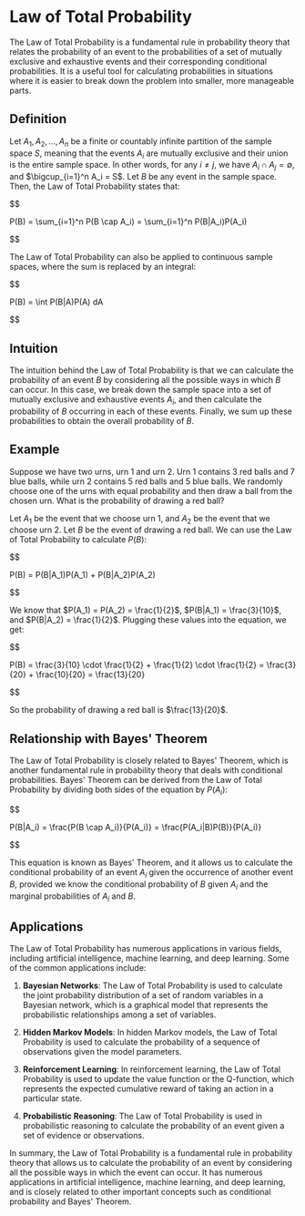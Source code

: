 # Law of Total Probability

The Law of Total Probability is a fundamental rule in probability theory that relates the probability of an event to the probabilities of a set of mutually exclusive and exhaustive events and their corresponding conditional probabilities. It is a useful tool for calculating probabilities in situations where it is easier to break down the problem into smaller, more manageable parts.

## Definition

Let $A_1, A_2, \dots, A_n$ be a finite or countably infinite partition of the sample space $S$, meaning that the events $A_i$ are mutually exclusive and their union is the entire sample space. In other words, for any $i \neq j$, we have $A_i \cap A_j = \emptyset$, and $\bigcup_{i=1}^n A_i = S$. Let $B$ be any event in the sample space. Then, the Law of Total Probability states that:


$$

P(B) = \sum_{i=1}^n P(B \cap A_i) = \sum_{i=1}^n P(B|A_i)P(A_i)

$$


The Law of Total Probability can also be applied to continuous sample spaces, where the sum is replaced by an integral:


$$

P(B) = \int P(B|A)P(A) dA

$$


## Intuition

The intuition behind the Law of Total Probability is that we can calculate the probability of an event $B$ by considering all the possible ways in which $B$ can occur. In this case, we break down the sample space into a set of mutually exclusive and exhaustive events $A_i$, and then calculate the probability of $B$ occurring in each of these events. Finally, we sum up these probabilities to obtain the overall probability of $B$.

## Example

Suppose we have two urns, urn 1 and urn 2. Urn 1 contains 3 red balls and 7 blue balls, while urn 2 contains 5 red balls and 5 blue balls. We randomly choose one of the urns with equal probability and then draw a ball from the chosen urn. What is the probability of drawing a red ball?

Let $A_1$ be the event that we choose urn 1, and $A_2$ be the event that we choose urn 2. Let $B$ be the event of drawing a red ball. We can use the Law of Total Probability to calculate $P(B)$:


$$

P(B) = P(B|A_1)P(A_1) + P(B|A_2)P(A_2)

$$


We know that $P(A_1) = P(A_2) = \frac{1}{2}$, $P(B|A_1) = \frac{3}{10}$, and $P(B|A_2) = \frac{1}{2}$. Plugging these values into the equation, we get:


$$

P(B) = \frac{3}{10} \cdot \frac{1}{2} + \frac{1}{2} \cdot \frac{1}{2} = \frac{3}{20} + \frac{10}{20} = \frac{13}{20}

$$


So the probability of drawing a red ball is $\frac{13}{20}$.

## Relationship with Bayes' Theorem

The Law of Total Probability is closely related to Bayes' Theorem, which is another fundamental rule in probability theory that deals with conditional probabilities. Bayes' Theorem can be derived from the Law of Total Probability by dividing both sides of the equation by $P(A_i)$:


$$

P(B|A_i) = \frac{P(B \cap A_i)}{P(A_i)} = \frac{P(A_i|B)P(B)}{P(A_i)}

$$


This equation is known as Bayes' Theorem, and it allows us to calculate the conditional probability of an event $A_i$ given the occurrence of another event $B$, provided we know the conditional probability of $B$ given $A_i$ and the marginal probabilities of $A_i$ and $B$.

## Applications

The Law of Total Probability has numerous applications in various fields, including artificial intelligence, machine learning, and deep learning. Some of the common applications include:

1. **Bayesian Networks**: The Law of Total Probability is used to calculate the joint probability distribution of a set of random variables in a Bayesian network, which is a graphical model that represents the probabilistic relationships among a set of variables.

2. **Hidden Markov Models**: In hidden Markov models, the Law of Total Probability is used to calculate the probability of a sequence of observations given the model parameters.

3. **Reinforcement Learning**: In reinforcement learning, the Law of Total Probability is used to update the value function or the Q-function, which represents the expected cumulative reward of taking an action in a particular state.

4. **Probabilistic Reasoning**: The Law of Total Probability is used in probabilistic reasoning to calculate the probability of an event given a set of evidence or observations.

In summary, the Law of Total Probability is a fundamental rule in probability theory that allows us to calculate the probability of an event by considering all the possible ways in which the event can occur. It has numerous applications in artificial intelligence, machine learning, and deep learning, and is closely related to other important concepts such as conditional probability and Bayes' Theorem.
